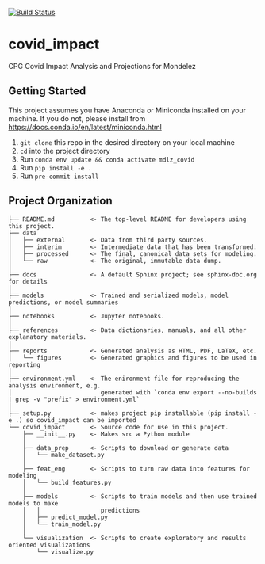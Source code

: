 [![Build Status](https://travis.ibm.com/gbs-mondelez-garage/covid_impact.svg?token=2ZdBCMyxNNWyU7qr4sC6&branch=master)](https://travis.ibm.com/gbs-mondelez-garage/covid_impact)

covid_impact
==============================

CPG Covid Impact Analysis and Projections for Mondelez

Getting Started
------------
This project assumes you have Anaconda or Miniconda installed on your machine. If you do not, please install from https://docs.conda.io/en/latest/miniconda.html

1. `git clone` this repo in the desired directory on your local machine
2. `cd` into the project directory
3. Run `conda env update && conda activate mdlz_covid`
4. Run `pip install -e .`
5. Run `pre-commit install`

Project Organization
------------

    ├── README.md          <- The top-level README for developers using this project.
    ├── data
    │   ├── external       <- Data from third party sources.
    │   ├── interim        <- Intermediate data that has been transformed.
    │   ├── processed      <- The final, canonical data sets for modeling.
    │   └── raw            <- The original, immutable data dump.
    │
    ├── docs               <- A default Sphinx project; see sphinx-doc.org for details
    │
    ├── models             <- Trained and serialized models, model predictions, or model summaries
    │
    ├── notebooks          <- Jupyter notebooks.
    │
    ├── references         <- Data dictionaries, manuals, and all other explanatory materials.
    │
    ├── reports            <- Generated analysis as HTML, PDF, LaTeX, etc.
    │   └── figures        <- Generated graphics and figures to be used in reporting
    │
    ├── environment.yml    <- The enironment file for reproducing the analysis environment, e.g.
    │                         generated with `conda env export --no-builds | grep -v "prefix" > environment.yml`
    │
    ├── setup.py           <- makes project pip installable (pip install -e .) so covid_impact can be imported
    └── covid_impact       <- Source code for use in this project.
        ├── __init__.py    <- Makes src a Python module
        │
        ├── data_prep      <- Scripts to download or generate data
        │   └── make_dataset.py
        │
        ├── feat_eng       <- Scripts to turn raw data into features for modeling
        │   └── build_features.py
        │
        ├── models         <- Scripts to train models and then use trained models to make
        │   │                 predictions
        │   ├── predict_model.py
        │   └── train_model.py
        │
        └── visualization  <- Scripts to create exploratory and results oriented visualizations
            └── visualize.py
